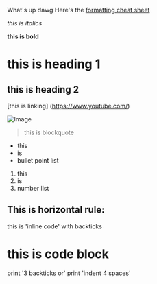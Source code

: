 What's up dawg
Here's the [formatting cheat sheet](https://commonmark.org/help/)

*this is italics*

**this is bold**

# this is heading 1

## this is heading 2

[this is linking] (https://www.youtube.com/)

![Image](https://i.guim.co.uk/img/media/c63dddb413272fb6e8c308f0298c6333b3e2084f/0_139_4256_2554/master/4256.jpg?width=1200&height=1200&quality=85&auto=format&fit=crop&s=fed576179161a4ae8bf4dbe09ee40dc5)

> this is blockquote

* this
* is 
* bullet point list

1. this
2. is
3. number list

This is horizontal rule:
---

this is 'inline code' with backticks



# this is code block
print '3 backticks or'
print 'indent 4 spaces'

